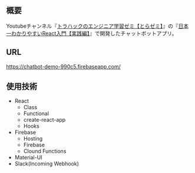## 概要
Youtubeチャンネル『[トラハックのエンジニア学習ゼミ【とらゼミ】](https://www.youtube.com/channel/UC-bOAxx-YOsviSmqh8COR0w)』の『[日本一わかりやすいReact入門【実践編】](https://www.youtube.com/watch?v=MzJkWO73S70&list=PLX8Rsrpnn3IVOk48awq_nKW0aFP0MGpnn)』で開発したチャットボットアプリ。

## URL
https://chatbot-demo-990c5.firebaseapp.com/

## 使用技術
- React
  - Class
  - Functional
  - create-react-app
  - Hooks
- Firebase
  - Hosting
  - Firebase
  - Clound Functions
- Material-UI
- Slack(Incoming Webhook)
